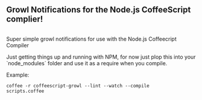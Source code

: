 <h2>Growl Notifications for the Node.js CoffeeScript complier!</h2>

<img src="http://f.cl.ly/items/2t1H2r0i0u3x0k2Z1E2v/Screen%20shot%202011-07-19%20at%201.34.40%20AM.png" alt="" />

<p>Super simple growl notifications for use with the Node.js Coffeecript Compiler</p>

<p>Just getting things up and running with NPM, for now just plop this into your `node_modules` folder and use it as a require when you compile.</p>

<p>Example:</p>

<code>coffee -r coffeescript-growl --lint --watch --compile scripts.coffee</code>